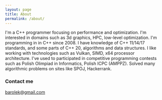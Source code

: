 ```yaml
---
layout: page
title: About
permalink: /about/
---
```


 I'm a C++ programmer focusing on performance and optimization. I'm interested in domains such as 3d graphics, HPC, low-level optimization. 
 I'm programming in in C++ since 2008. I have knowledge of C++ 11/14/17 standards, and some parts of C++ 20, algorithms and data structures. I like working with technologies such as Vulkan, SIMD, x64 processor architecture.
 I've used to participated in competitive programming contests such as Polish Olimpiad in Informatics, Polish ICPC (AMPPZ). Solved many algorithmic problems on sites like SPOJ, Hackerrank. 

### Contact me

[barolek@gmail.com](mailto:barolek@gmail.com)